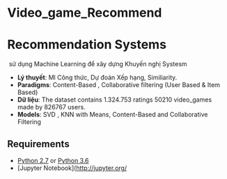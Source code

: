 # Video_game_Recommend
# Recommendation Systems

‎ sử dụng Machine Learning để xây dựng Khuyến nghị Systesm‎

- ‎**Lý thuyết**‎‎: Ml  Công thức, Dự đoán  Xếp hạng, Similiarity.
- ‎**Paradigms**‎‎: Content-Based , Collaborative filtering (User Based & Item Based) ‎
- ‎**Dữ liệu**‎‎: The dataset contains 1.324.753 ratings 50210 video_games made by 826767 users.
‎
- **Models**: SVD , KNN with Means, Content-Based and Collaborative Filtering

## Requirements

* [Python 2.7](https://www.python.org/download/releases/2.7/) or [Python 3.6](https://www.python.org/downloads/release/python-360/)
* [Jupyter Notebook](http://jupyter.org/

